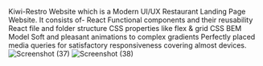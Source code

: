 Kiwi-Restro Website which is a Modern UI/UX Restaurant Landing Page Website.
It consists of-
React Functional components and their reusability
React file and folder structure
CSS properties like flex & grid
CSS BEM Model
Soft and pleasant animations to complex gradients
Perfectly placed media queries for satisfactory responsiveness covering almost devices.
![Screenshot (37)](https://github.com/ishikaagrawal88/kiwi-restro/assets/111947238/efb03f2c-e4b1-4072-97cf-b33b50fe271e)
![Screenshot (38)](https://github.com/ishikaagrawal88/kiwi-restro/assets/111947238/ae915659-3f4b-42d5-ab44-7a6dc948915a)
